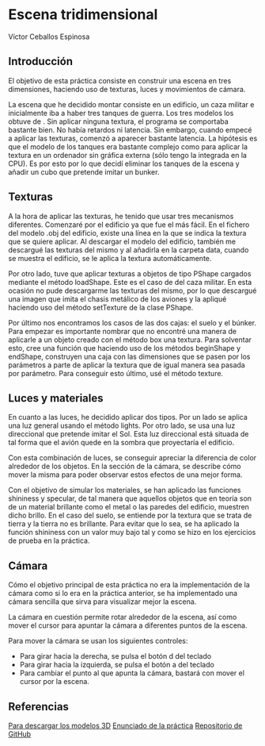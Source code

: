 # Escena tridimensional

Víctor Ceballos Espinosa

## Introducción
El objetivo de esta práctica consiste en construir una escena en tres dimensiones, haciendo uso de texturas, luces y movimientos de cámara.

La escena que he decidido montar consiste en un edificio, un caza militar e inicialmente iba a haber tres tanques de guerra. Los tres modelos los obtuve de  . Sin aplicar ninguna textura, el programa se comportaba bastante bien. No había retardos ni latencia. Sin embargo, cuando empecé a aplicar las texturas, comenzó a aparecer bastante latencia. La hipótesis es que el modelo de los tanques era bastante complejo como para aplicar la textura en un ordenador sin gráfica externa (sólo tengo la integrada en la CPU). Es por esto por lo que decidí eliminar los tanques de la escena y añadir un cubo que pretende imitar un bunker.

## Texturas
A la hora de aplicar las texturas, he tenido que usar tres mecanismos diferentes. Comenzaré por el edificio ya que fue el más fácil. En el fichero del modelo .obj del edificio, existe una línea en la que se indica la textura que se quiere aplicar. Al descargar el modelo del edificio, también me descargué las texturas del mismo y al añadirla en la carpeta data, cuando se muestra el edificio, se le aplica la textura automáticamente.

Por otro lado, tuve que aplicar texturas a objetos de tipo PShape cargados mediante el método loadShape. Este es el caso de del caza militar. En esta ocasión no pude descargarme las texturas del mismo, por lo que descargué una imagen que imita el chasis metálico de los aviones y la apliqué haciendo uso del método setTexture de la clase PShape.

Por último nos encontramos los casos de las dos cajas: el suelo y el búnker. Para empezar es importante nombrar que no encontré una manera de aplicarle a un objeto creado con el método box una textura. Para solventar esto, cree una función que haciendo uso de los métodos beginShape y endShape, construyen una caja con las dimensiones que se pasen por los parámetros a parte de aplicar la textura que de igual manera sea pasada por parámetro. Para conseguir esto último, usé el método texture.

## Luces y materiales
En cuanto a las luces, he decidido aplicar dos tipos. Por un lado se aplica una luz general usando el método lights. Por otro lado, se usa una luz direccional que pretende imitar el Sol. Esta luz direccional está situada de tal forma que el avión quede en la sombra que proyectaría el edificio.

Con esta combinación de luces, se conseguir apreciar la diferencia de color alrededor de los objetos. En la sección de la cámara, se describe cómo mover la misma para poder observar estos efectos de una mejor forma.

Con el objetivo de simular los materiales, se han aplicado las funciones shininess y specular, de tal manera que aquellos objetos que en teoría son de un material brillante como el metal o las paredes del edificio, muestren dicho brillo. En el caso del suelo, se entiende por la textura que se trata de tierra y la tierra no es brillante. Para evitar que lo sea, se ha aplicado la función shininess con un valor muy bajo tal y como se hizo en los ejercicios de prueba en la práctica.


## Cámara
Cómo el objetivo principal de esta práctica no era la implementación de la cámara como si lo era en la práctica anterior, se ha implementado una cámara sencilla que sirva para visualizar mejor la escena.

La cámara en cuestión permite rotar alrededor de la escena, así como mover el cursor para apuntar la cámara a diferentes puntos de la escena. 

Para mover la cámara se usan los siguientes controles:

 - Para girar hacia la derecha, se pulsa el botón d del teclado
 - Para girar hacia la izquierda, se pulsa el botón a del teclado
 - Para cambiar el punto al que apunta la cámara, bastará con mover el cursor por la escena.

## Referencias
[Para descargar los modelos 3D](https://www.turbosquid.com)
[Enunciado de la práctica](https://cv-aep.ulpgc.es/cv/ulpgctp19/pluginfile.php/182523/mod_resource/content/13/CIU_Pr_cticas.pdf)
[Repositorio de GitHub](https://github.com/victcebesp/3DSceneWithLights)
